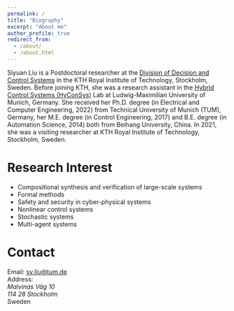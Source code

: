 ```yaml
---
permalink: /
title: "Biography"
excerpt: "About me"
author_profile: true
redirect_from: 
  - /about/
  - /about.html
---
```


Siyuan Liu is a Postdoctoral researcher at the [Division of Decision and Control Systems](https://www.kth.se/is/dcs/division-of-decision-and-control-systems-1.788078) in the KTH Royal Institute of Technology, Stockholm, Sweden. Before joining KTH, she was a research assistant in the [Hybrid Control Systems (HyConSys)](https://www.hyconsys.com/) Lab at Ludwig-Maximilian University of Munich, Germany. 
She received her Ph.D. degree (in Electrical and Computer Engineering, 2022) from Technical University of Munich (TUM), Germany, her M.E. degree (in Control Engineering, 2017) and B.E. degree (in Automation Science, 2014)  both from Beihang University, China. In 2021, she was a visiting researcher at KTH Royal Institute of Technology, Stockholm, Sweden. 


Research Interest
======
* Compositional synthesis and verification of large-scale systems 
* Formal methods
* Safety and security in cyber-physical systems
* Nonlinear control systems
* Stochastic systems
* Multi-agent systems

Contact
======
 
Email: sy.liu@tum.de<br>
Address: <br>
_Malvinas Väg 10_<br> 
_114 28 Stockholm_<br> 
Sweden<br />



<script type='text/javascript' id='clustrmaps' src='//cdn.clustrmaps.com/map_v2.js?cl=ffffff&w=150&t=m&d=1RHlJ4Vea4-7SqHjsZa5MvWcuNZ7AoDQaqGUBcQ2yIw'></script>
